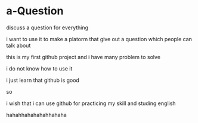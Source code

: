 a-Question
==========

discuss a question for everything

i want to use it to make a platorm that give out a question which people can talk about

this is my first github project and i have many problem to solve 

i do not know how to use it 

i just learn that github is good

so 

i wish that i can use github for practicing my skill and studing english

hahahhahahahahhahaha

